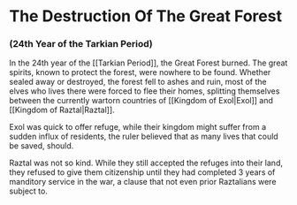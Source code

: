 # The Destruction Of The Great Forest
### (24th Year of the Tarkian Period)

In the 24th year of the [[Tarkian Period]], the Great Forest burned. The great spirits, known to protect the forest, were nowhere to be found. Whether sealed away or destroyed, the forest fell to ashes and ruin, most of the elves who lives there were forced to flee their homes, splitting themselves between the currently wartorn countries of [[Kingdom of Exol|Exol]] and [[Kingdom of Raztal|Raztal]].

Exol was quick to offer refuge, while their kingdom might suffer from a sudden influx of residents, the ruler believed that as many lives that could be saved, should.

Raztal was not so kind. While they still accepted the refuges into their land, they refused to give them citizenship until they had completed 3 years of manditory service in the war, a clause that not even prior Raztalians were subject to.
